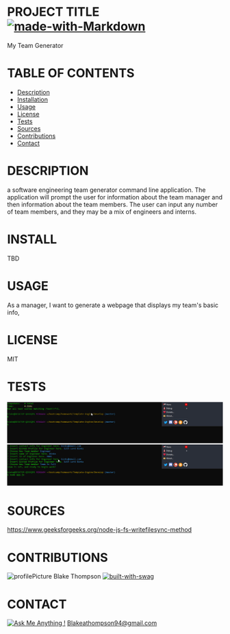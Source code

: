 # PROJECT TITLE [![made-with-Markdown](https://img.shields.io/badge/Made%20with-Markdown-1f425f.svg)](http://commonmark.org)

My Team Generator

# TABLE OF CONTENTS

- [Description](#description)
- [Installation](#install)
- [Usage](#usage)
- [License](#license)
- [Tests](#tests)
- [Sources](#sources)
- [Contributions](#contributions)
- [Contact](#contact)

# DESCRIPTION

a software engineering team generator command line application. The application will prompt the user for information about the team manager and then information about the team members. The user can input any number of team members, and they may be a mix of engineers and interns.

# INSTALL

TBD

# USAGE

As a manager, I want to generate a webpage that displays my team's basic info,

# LICENSE

MIT

# TESTS

![running tests](https://github.com/fleshborne/Template-Engine/blob/master/Assets/2020-06-10_18-26-42.gif)
![running app](https://github.com/fleshborne/Template-Engine/blob/master/Assets/2020-06-10_18-27-33.gif)

# SOURCES

https://www.geeksforgeeks.org/node-js-fs-writefilesync-method

# CONTRIBUTIONS

![profilePicture](https://avatars0.githubusercontent.com/u/62081154?v=4.png)
Blake Thompson [![built-with-swag](https://ForTheBadge.com/images/badges/built-with-swag.svg)](https://GitHub.com/Naereen/)

# CONTACT

[![Ask Me Anything !](https://img.shields.io/badge/Ask%20me-anything-1abc9c.svg)](https://GitHub.com/fleshborne)
Blakeathompson94@gmail.com
